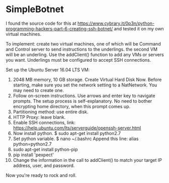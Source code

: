 # SimpleBotnet
I found the source code for this at https://www.cybrary.it/0p3n/python-programming-hackers-part-6-creating-ssh-botnet/ and tested it on my own virtual machines.

To implement: create two virtual machines, one of which will be Command and Control server to send instructions to the underlings. the
second VM will be an underling.  Use the addClient() function to add any VMs or servers you want.  Underlings must be configured to accept
SSH connections.

Set up the Ubuntu Server 16.04 LTS VM:
1. 2048 MB memory, 10 GB storage. Create Virtual Hard Disk Now. Before starting, make sure you set the network setting to a NatNetwork. You may need to create one.
2. Follow on-screen instructions. Use arrows and enter key to navigate prompts. The setup process is self-explanatory. No need to bother encrypting home directory, when this prompt comes up.
3. Partitioning method: use entire disk.
4. HTTP Proxy: leave blank.
5. Enable SSH connections, link: https://help.ubuntu.com/lts/serverguide/openssh-server.html
6. Now install python. $ sudo apt-get install python2.7
7. Set python variable. 
  $ nano ~/.bashrc
  Append this line: alias python=python2.7
8. sudo apt-get install python-pip
9. pip install 'pexpect'
10. Change the information in the call to addClient() to match your target IP address, user, and password.

Now you're ready to rock and roll.

